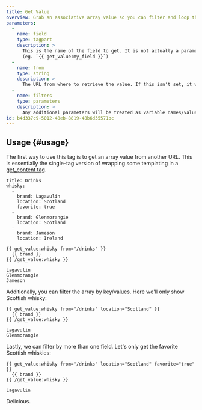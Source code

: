 ```yaml
---
title: Get Value
overview: Grab an associative array value so you can filter and loop through it.
parameters:
  -
    name: field
    type: tagpart
    description: >
      This is the name of the field to get. It is not actually a parameter, but just a part of the tag.
      (eg. `{{ get_value:my_field }}`)
  -
    name: from
    type: string
    description: >
      The URL from where to retrieve the value. If this isn't set, it will get the value from the context.
  -
    name: filters
    type: parameters
    description: >
      Any additional parameters will be treated as variable names/values and used as filters. See usage below.
id: b4d337c9-5012-48eb-8819-48b6d35571bc
---
```

## Usage {#usage}

The first way to use this tag is to get an array value from another URL. This is essentially the single-tag version of
wrapping some templating in a [get_content tag](/reference/tags/get_content).

``` .language-yaml
title: Drinks
whisky:
  -
    brand: Lagavulin
    location: Scotland
    favorite: true
  -
    brand: Glenmorangie
    location: Scotland
  -
    brand: Jameson
    location: Ireland
```

```
{{ get_value:whisky from="/drinks" }}
  {{ brand }}
{{ /get_value:whisky }}
```

``` .language-output
Lagavulin
Glenmorangie
Jameson
```

Additionally, you can filter the array by key/values. Here we'll only show Scottish whisky:

```
{{ get_value:whisky from="/drinks" location="Scotland" }}
  {{ brand }}
{{ /get_value:whisky }}
```

``` .language-output
Lagavulin
Glenmorangie
```

Lastly, we can filter by more than one field. Let's only get the favorite Scottish whiskies:

```
{{ get_value:whisky from="/drinks" location="Scotland" favorite="true" }}
  {{ brand }}
{{ /get_value:whisky }}
```

``` .language-output
Lagavulin
```

Delicious.
